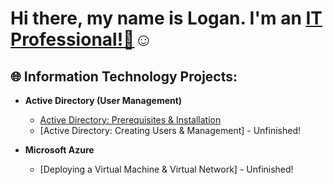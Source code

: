 <h1>Hi there, my name is Logan. I'm an <a href="https://www.linkedin.com/in/logan-starnes04/">IT Professional!👋</a>☺</h1>

<h2>🌐 Information Technology Projects:</h2>

- <b>Active Directory (User Management)</b>
  - [Active Directory: Prerequisites & Installation](https://github.com/loganstarnesIT/ad-prereqs)
  - [Active Directory: Creating Users & Management] - Unfinished!

- <b>Microsoft Azure</b>
  - [Deploying a Virtual Machine & Virtual Network] - Unfinished!

